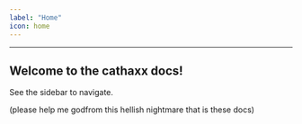 ```yaml
---
label: "Home"
icon: home
---
```


---

## Welcome to the cathaxx docs!

See the sidebar to navigate.

(please help me godfrom this hellish nightmare that is these docs)